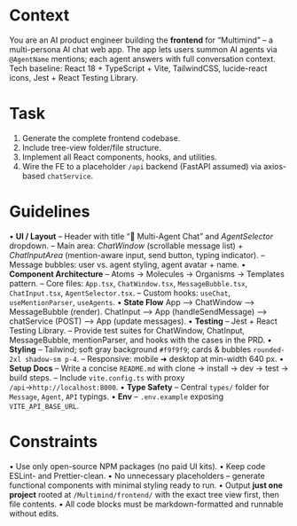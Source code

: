 # Context
You are an AI product engineer building the **frontend** for “Multimind” – a multi-persona AI chat web app.
The app lets users summon AI agents via `@AgentName` mentions; each agent answers with full conversation context.
Tech baseline: React 18 + TypeScript + Vite, TailwindCSS, lucide-react icons, Jest + React Testing Library.

# Task
1. Generate the complete frontend codebase.
2. Include tree-view folder/file structure.
3. Implement all React components, hooks, and utilities.
4. Wire the FE to a placeholder `/api` backend (FastAPI assumed) via axios-based `chatService`.

# Guidelines
• **UI / Layout**
  – Header with title “🤖 Multi-Agent Chat” and *AgentSelector* dropdown.
  – Main area: *ChatWindow* (scrollable message list) + *ChatInputArea* (mention-aware input, send button, typing indicator).
  – Message bubbles: user vs. agent styling, agent avatar + name.
• **Component Architecture**
  – Atoms → Molecules → Organisms → Templates pattern.
  – Core files: `App.tsx`, `ChatWindow.tsx`, `MessageBubble.tsx`, `ChatInput.tsx`, `AgentSelector.tsx`.
  – Custom hooks: `useChat`, `useMentionParser`, `useAgents`.
• **State Flow**
  App ⟶ ChatWindow ⟶ MessageBubble (render).
  ChatInput ⟶ App (handleSendMessage) ⟶ chatService (POST) ⟶ App (update messages).
• **Testing**
  – Jest + React Testing Library.
  – Provide test suites for ChatWindow, ChatInput, MessageBubble, mentionParser, and hooks with the cases in the PRD.
• **Styling**
  – Tailwind; soft gray background `#f9f9f9`; cards & bubbles `rounded-2xl shadow-sm p-4`.
  – Responsive: mobile ➜ desktop  at min-width 640 px.
• **Setup Docs**
  – Write a concise `README.md` with clone → install → dev → test → build steps.
  – Include `vite.config.ts` with proxy `/api`→`http://localhost:8000`.
• **Type Safety**
  – Central `types/` folder for `Message`, `Agent`, `API` typings.
• **Env**
  – `.env.example` exposing `VITE_API_BASE_URL`.

# Constraints
• Use only open-source NPM packages (no paid UI kits).
• Keep code ESLint- and Prettier-clean.
• No unnecessary placeholders – generate functional components with minimal styling ready to run.
• Output **just one project** rooted at `/Multimind/frontend/` with the exact tree view first, then file contents.
• All code blocks must be markdown-formatted and runnable without edits.
